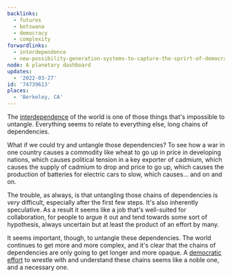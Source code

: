 ```yaml
---
backlinks:
  - futures
  - botswana
  - democracy
  - complexity
forwardlinks:
  - interdependence
  - new-possibility-generation-systems-to-capture-the-sprirt-of-democracy
node: A planetary dashboard
updates:
  - '2022-03-27'
id: '74739613'
places:
  - 'Berkeley, CA'
---
```

The [interdependence](interdependence.md) of the world is one of those things that's impossible to untangle. Everything seems to relate to everything else, long chains of dependencies. 

What if we could try and untangle those dependencies? To see how a war in one country causes a commodity like wheat to go up in price in developing nations, which causes political tension in a key exporter of cadmium, which causes the supply of cadmium to drop and price to go up, which causes the production of batteries for electric cars to slow, which causes... and on and on. 

The trouble, as always, is that untangling those chains of dependencies is *very* difficult, especially after the first few steps. It's also inherently speculative. As a result it seems like a job that's well-suited for collaboration, for people to argue it out and tend towards some sort of hypothesis, always uncertain but at least the product of an effort by many.

It seems important, though, to untangle these dependencies. The world continues to get more and more complex, and it's clear that the chains of dependencies are only going to get longer and more opaque. A [democratic effort](new-possibility-generation-systems-to-capture-the-sprirt-of-democracy.md) to wrestle with and understand these chains seems like a noble one, and a necessary one. 

